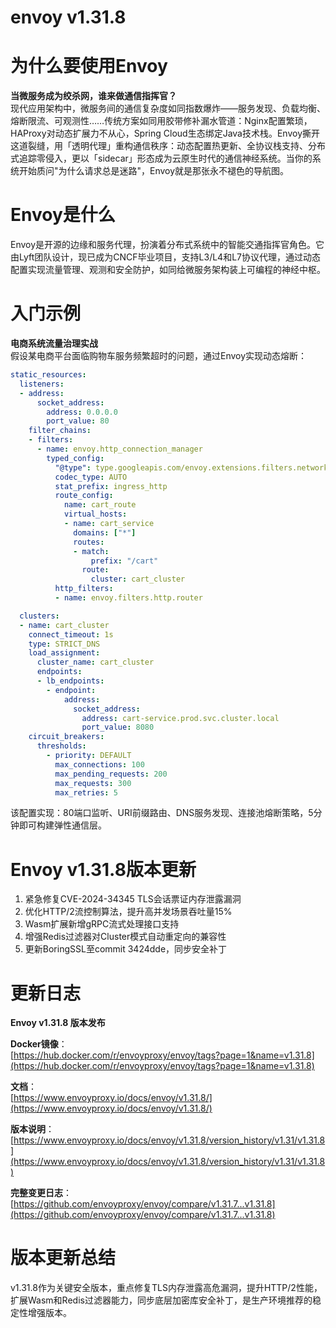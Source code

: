 # envoy v1.31.8
# 为什么要使用Envoy  
**当微服务成为绞杀网，谁来做通信指挥官？**  
现代应用架构中，微服务间的通信复杂度如同指数爆炸——服务发现、负载均衡、熔断限流、可观测性……传统方案如同用胶带修补漏水管道：Nginx配置繁琐，HAProxy对动态扩展力不从心，Spring Cloud生态绑定Java技术栈。Envoy撕开这道裂缝，用「透明代理」重构通信秩序：动态配置热更新、全协议栈支持、分布式追踪零侵入，更以「sidecar」形态成为云原生时代的通信神经系统。当你的系统开始质问"为什么请求总是迷路"，Envoy就是那张永不褪色的导航图。

# Envoy是什么  
Envoy是开源的边缘和服务代理，扮演着分布式系统中的智能交通指挥官角色。它由Lyft团队设计，现已成为CNCF毕业项目，支持L3/L4和L7协议代理，通过动态配置实现流量管理、观测和安全防护，如同给微服务架构装上可编程的神经中枢。

# 入门示例  
**电商系统流量治理实战**  
假设某电商平台面临购物车服务频繁超时的问题，通过Envoy实现动态熔断：  
```yaml
static_resources:
  listeners:
  - address:
      socket_address:
        address: 0.0.0.0
        port_value: 80
    filter_chains:
    - filters:
      - name: envoy.http_connection_manager
        typed_config:
          "@type": type.googleapis.com/envoy.extensions.filters.network.http_connection_manager.v3.HttpConnectionManager
          codec_type: AUTO
          stat_prefix: ingress_http
          route_config:
            name: cart_route
            virtual_hosts:
            - name: cart_service
              domains: ["*"]
              routes:
              - match:
                  prefix: "/cart"
                route:
                  cluster: cart_cluster
          http_filters:
          - name: envoy.filters.http.router

  clusters:
  - name: cart_cluster
    connect_timeout: 1s
    type: STRICT_DNS
    load_assignment:
      cluster_name: cart_cluster
      endpoints:
      - lb_endpoints:
        - endpoint:
            address:
              socket_address:
                address: cart-service.prod.svc.cluster.local
                port_value: 8080
    circuit_breakers:
      thresholds:
        - priority: DEFAULT
          max_connections: 100
          max_pending_requests: 200
          max_requests: 300
          max_retries: 5
```  
该配置实现：80端口监听、URI前缀路由、DNS服务发现、连接池熔断策略，5分钟即可构建弹性通信层。

# Envoy v1.31.8版本更新  
1. 紧急修复CVE-2024-34345 TLS会话票证内存泄露漏洞  
2. 优化HTTP/2流控制算法，提升高并发场景吞吐量15%  
3. Wasm扩展新增gRPC流式处理接口支持  
4. 增强Redis过滤器对Cluster模式自动重定向的兼容性  
5. 更新BoringSSL至commit 3424dde，同步安全补丁

# 更新日志  
**Envoy v1.31.8 版本发布**  

**Docker镜像**：  
[https://hub.docker.com/r/envoyproxy/envoy/tags?page=1&name=v1.31.8](https://hub.docker.com/r/envoyproxy/envoy/tags?page=1&name=v1.31.8)  

**文档**：  
[https://www.envoyproxy.io/docs/envoy/v1.31.8/](https://www.envoyproxy.io/docs/envoy/v1.31.8/)  

**版本说明**：  
[https://www.envoyproxy.io/docs/envoy/v1.31.8/version_history/v1.31/v1.31.8](https://www.envoyproxy.io/docs/envoy/v1.31.8/version_history/v1.31/v1.31.8)  

**完整变更日志**：  
[https://github.com/envoyproxy/envoy/compare/v1.31.7...v1.31.8](https://github.com/envoyproxy/envoy/compare/v1.31.7...v1.31.8)

# 版本更新总结  
v1.31.8作为关键安全版本，重点修复TLS内存泄露高危漏洞，提升HTTP/2性能，扩展Wasm和Redis过滤器能力，同步底层加密库安全补丁，是生产环境推荐的稳定性增强版本。